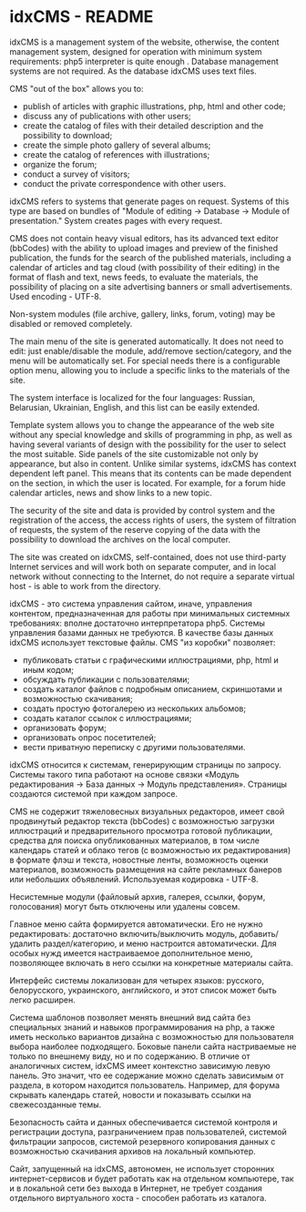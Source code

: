 idxCMS - README
===============

idxCMS is a management system of the website, otherwise, the content management system, designed for operation with minimum system requirements: php5 interpreter is quite enough . Database management systems are not required. As the database idxCMS uses text files.

CMS "out of the box" allows you to:
- publish of articles with graphic illustrations, php, html and other code;
- discuss any of publications with other users;
- create the catalog of files with their detailed description and the possibility to download;
- create the simple photo gallery of several albums;
- create the catalog of references with illustrations;
- organize the forum;
- conduct a survey of visitors;
- conduct the private correspondence with other users.

idxCMS refers to systems that generate pages on request. Systems of this type are based on bundles of "Module of editing → Database → Module of presentation." System creates pages with every request.

CMS does not contain heavy visual editors, has its advanced text editor (bbCodes) with the ability to upload images and preview of the finished publication, the funds for the search of the published materials, including a calendar of articles and tag cloud (with possibility of their editing) in the format of flash and text, news feeds, to evaluate the materials, the possibility of placing on a site advertising banners or small advertisements. Used encoding - UTF-8.

Non-system modules (file archive, gallery, links, forum, voting) may be disabled or removed completely.

The main menu of the site is generated automatically. It does not need to edit: just enable/disable the module, add/remove section/category, and the menu will be automatically set. For special needs there is a configurable option menu, allowing you to include a specific links to the materials of the site.

The system interface is localized for the four languages: Russian, Belarusian, Ukrainian, English, and this list can be easily extended.

Template system allows you to change the appearance of the web site without any special knowledge and skills of programming in php, as well as having several variants of design with the possibility for the user to select the most suitable. Side panels of the site customizable not only by appearance, but also in content. Unlike similar systems, idxCMS has context dependent left panel. This means that its contents can be made dependent on the section, in which the user is located. For example, for a forum hide calendar articles, news and show links to a new topic.

The security of the site and data is provided by control system and the registration of the access, the access rights of users, the system of filtration of requests, the system of the reserve copying of the data with the possibility to download the archives on the local computer.

The site was created on idxCMS, self-contained, does not use third-party Internet services and will work both on separate computer, and in local network without connecting to the Internet, do not require a separate virtual host - is able to work from the directory.

idxCMS - это система управления сайтом, иначе, управления контентом, предназначенная для работы при минимальных системных требованиях: вполне достаточно интерпретатора php5. Системы управления базами данных не требуются. В качестве базы данных idxCMS использует текстовые файлы.
CMS "из коробки" позволяет:
- публиковать статьи с графическими иллюстрациями, php, html и иным кодом;
- обсуждать публикации с пользователями;
- создать каталог файлов с подробным описанием, скриншотами и возможностью скачивания;
- создать простую фотогалерею из нескольких альбомов;
- создать каталог ссылок с иллюстрациями;
- организовать форум;
- организовать опрос посетителей;
- вести приватную переписку с другими пользователями.

idxCMS относится к системам, генерирующим страницы по запросу. Системы такого типа работают на основе связки «Модуль редактирования → База данных → Модуль представления».  Страницы создаются системой при каждом запросе.

CMS не содержит тяжеловесных визуальных редакторов, имеет свой продвинутый редактор текста (bbCodes) с возможностью загрузки иллюстраций и предварительного просмотра готовой публикации, средства для поиска опубликованных материалов, в том числе календарь статей и облако тегов (с возможностью их редактирования) в формате флэш и текста, новостные ленты, возможность оценки материалов, возможность размещения на сайте рекламных банеров или небольших объявлений. Используемая кодировка - UTF-8.

Несистемные модули (файловый архив, галерея, ссылки, форум, голосования) могут быть отключены или удалены совсем.

Главное меню сайта формируется автоматически. Его не нужно редактировать: достаточно включить/выключить модуль, добавить/удалить раздел/категорию, и меню настроится автоматически. Для особых нужд имеется настраиваемое дополнительное меню, позволяющее включать в него ссылки на конкретные материалы сайта.

Интерфейс системы локализован для четырех языков: русского, белорусского, украинского, английского, и этот список может быть легко расширен.

Система шаблонов позволяет менять внешний вид сайта без специальных знаний и навыков программирования на php, а также иметь несколько вариантов дизайна с возможностью для пользователя выбора наиболее подходящего. Боковые панели сайта настриваемые не только по внешнему виду, но и по содержанию. В отличие от аналогичных систем, idxCMS имеет контекстно зависимую левую панель. Это значит, что ее содержание можно сделать зависимым от раздела, в котором находится пользователь. Например, для форума скрывать календарь статей, новости и показывать ссылки на свежесозданные темы.

Безопасность сайта и данных обеспечивается системой контроля и регистрации доступа, разграничением прав пользователей, системой фильтрации запросов, системой резервного копирования данных с возможностью скачивания архивов на локальный компьютер.

Сайт, запущенный на idxCMS, автономен, не использует сторонних интернет-сервисов и будет работать как на отдельном компьютере, так и в локальной сети без выхода в Интернет, не требует создания отдельного виртуального хоста - способен работать из каталога.
